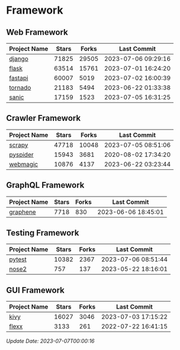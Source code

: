 # Framework

## Web Framework
| Project Name | Stars | Forks | Last Commit |
| ------------ | ----- | ----- | ----------- |
| [django](https://github.com/django/django) | 71825 | 29505 | 2023-07-06 09:29:16 |
| [flask](https://github.com/pallets/flask) | 63514 | 15761 | 2023-07-01 16:24:20 |
| [fastapi](https://github.com/tiangolo/fastapi) | 60007 | 5019 | 2023-07-02 16:00:39 |
| [tornado](https://github.com/tornadoweb/tornado) | 21183 | 5494 | 2023-06-22 01:33:38 |
| [sanic](https://github.com/sanic-org/sanic) | 17159 | 1523 | 2023-07-05 16:31:25 |

## Crawler Framework
| Project Name | Stars | Forks | Last Commit |
| ------------ | ----- | ----- | ----------- |
| [scrapy](https://github.com/scrapy/scrapy) | 47718 | 10048 | 2023-07-05 08:51:06 |
| [pyspider](https://github.com/binux/pyspider) | 15943 | 3681 | 2020-08-02 17:34:20 |
| [webmagic](https://github.com/code4craft/webmagic) | 10876 | 4137 | 2023-06-22 03:23:44 |

## GraphQL Framework
| Project Name | Stars | Forks | Last Commit |
| ------------ | ----- | ----- | ----------- |
| [graphene](https://github.com/graphql-python/graphene) | 7718 | 830 | 2023-06-06 18:45:01 |

## Testing Framework
| Project Name | Stars | Forks | Last Commit |
| ------------ | ----- | ----- | ----------- |
| [pytest](https://github.com/pytest-dev/pytest) | 10382 | 2367 | 2023-07-06 08:51:44 |
| [nose2](https://github.com/nose-devs/nose2) | 757 | 137 | 2023-05-22 18:16:01 |

## GUI Framework
| Project Name | Stars | Forks | Last Commit |
| ------------ | ----- | ----- | ----------- |
| [kivy](https://github.com/kivy/kivy) | 16027 | 3046 | 2023-07-03 17:15:22 |
| [flexx](https://github.com/flexxui/flexx) | 3133 | 261 | 2022-07-22 16:41:15 |

*Update Date: 2023-07-07T00:00:16*